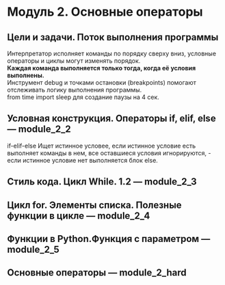 # Модуль 2. Основные операторы  

## Цели и задачи. Поток выполнения программы  
Интерпретатор исполняет команды по порядку сверху вниз, условные операторы и циклы могут изменять порядок.  
**Каждая команда выполняется только тогда, когда её условия выполнены.**  
Инструмент debug и точками остановки (breakpoints) помогают отслеживать логику выполнения программы.  
from time import sleep для создание паузы на 4 сек.

## Условная конструкция. Операторы if, elif, else — module_2_2  
if-elif-else Ищет истинное условее, если истинное условие есть выполняет команды в нем, все оставшиеся условия игнорируются,
                                     - если истинное условие нет выполняется блок else.


## Стиль кода. Цикл While. 1.2 — module_2_3  

## Цикл for. Элементы списка. Полезные функции в цикле — module_2_4  

## Функции в Python.Функция с параметром — module_2_5  

## Основные операторы — module_2_hard  

